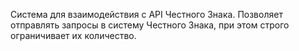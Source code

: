 Система для взаимодействия с API Честного Знака. 
Позволяет отправлять запросы в систему Честного Знака, при этом строго ограничивает их количество.
